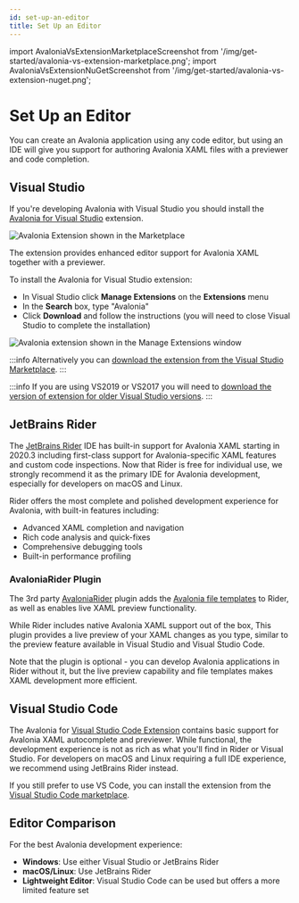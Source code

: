 ```yaml
---
id: set-up-an-editor
title: Set Up an Editor
---
```


import AvaloniaVsExtensionMarketplaceScreenshot from '/img/get-started/avalonia-vs-extension-marketplace.png';
import AvaloniaVsExtensionNuGetScreenshot from '/img/get-started/avalonia-vs-extension-nuget.png';

# Set Up an Editor

You can create an Avalonia application using any code editor, but using an IDE will give you support for authoring Avalonia XAML files with a previewer and code completion.

## Visual Studio

If you're developing Avalonia with Visual Studio you should install the [Avalonia for Visual Studio](https://marketplace.visualstudio.com/items?itemName=AvaloniaTeam.AvaloniaVS) extension.

<img className="center" src={AvaloniaVsExtensionMarketplaceScreenshot} alt="Avalonia Extension shown in the Marketplace" />

The extension provides enhanced editor support for Avalonia XAML together with a previewer.

To install the Avalonia for Visual Studio extension:

* In Visual Studio click **Manage Extensions** on the **Extensions** menu
* In the **Search** box, type "Avalonia"
* Click **Download** and follow the instructions (you will need to close Visual Studio to complete the installation)

<img className="center" src={AvaloniaVsExtensionNuGetScreenshot} alt="Avalonia extension shown in the Manage Extensions window" />

:::info
Alternatively you can [download the extension from the Visual Studio Marketplace](https://marketplace.visualstudio.com/items?itemName=AvaloniaTeam.AvaloniaVS).
:::

:::info
If you are using VS2019 or VS2017 you will need to [download the version of extension for older Visual Studio versions](https://marketplace.visualstudio.com/items?itemName=AvaloniaTeam.AvaloniaforVisualStudio).
:::

## JetBrains Rider

The [JetBrains Rider](https://www.jetbrains.com/rider/) IDE has built-in support for Avalonia XAML starting in 2020.3 including first-class support for Avalonia-specific XAML features and custom code inspections. Now that Rider is free for individual use, we strongly recommend it as the primary IDE for Avalonia development, especially for developers on macOS and Linux.

Rider offers the most complete and polished development experience for Avalonia, with built-in features including:

* Advanced XAML completion and navigation
* Rich code analysis and quick-fixes
* Comprehensive debugging tools
* Built-in performance profiling

### AvaloniaRider Plugin

The 3rd party [AvaloniaRider](https://plugins.jetbrains.com/plugin/14839-avaloniarider) plugin adds the [Avalonia file templates](./install.md) to Rider, as well as enables live XAML preview functionality.

While Rider includes native Avalonia XAML support out of the box, This plugin provides a live preview of your XAML changes as you type, similar to the preview feature available in Visual Studio and Visual Studio Code.

Note that the plugin is optional - you can develop Avalonia applications in Rider without it, but the live preview capability and file templates makes XAML development more efficient.

## Visual Studio Code

The Avalonia for [Visual Studio Code Extension](https://marketplace.visualstudio.com/items?itemName=AvaloniaTeam.vscode-avalonia) contains basic support for Avalonia XAML autocomplete and previewer. While functional, the development experience is not as rich as what you'll find in Rider or Visual Studio. For developers on macOS and Linux requiring a full IDE experience, we recommend using JetBrains Rider instead.

If you still prefer to use VS Code, you can install the extension from the [Visual Studio Code marketplace](https://marketplace.visualstudio.com/items?itemName=AvaloniaTeam.vscode-avalonia).

## Editor Comparison

For the best Avalonia development experience:

* **Windows**: Use either Visual Studio or JetBrains Rider
* **macOS/Linux**: Use JetBrains Rider
* **Lightweight Editor**: Visual Studio Code can be used but offers a more limited feature set
